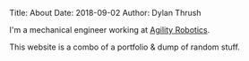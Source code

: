 Title: About
Date: 2018-09-02
Author: Dylan Thrush

I'm a mechanical engineer working at [Agility Robotics](http://www.agilityrobotics.com).

This website is a combo of a portfolio & dump of random stuff.
